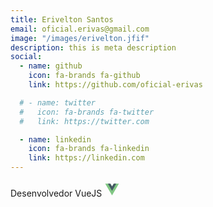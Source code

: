 ```yaml
---
title: Erivelton Santos
email: oficial.erivas@gmail.com
image: "/images/erivelton.jfif"
description: this is meta description
social:
  - name: github
    icon: fa-brands fa-github
    link: https://github.com/oficial-erivas

  # - name: twitter
  #   icon: fa-brands fa-twitter
  #   link: https://twitter.com

  - name: linkedin
    icon: fa-brands fa-linkedin
    link: https://linkedin.com
---
```


Desenvolvedor VueJS <svg style="display: inline-block" xmlns="http://www.w3.org/2000/svg" x="0px" y="0px" width="25" height="25" viewBox="0 0 48 48">
<polygon fill="#81c784" points="23.987,17 18.734,8 2.974,8 23.987,44 45,8 29.24,8"></polygon><polygon fill="#455a64" points="29.24,8 23.987,17 18.734,8 11.146,8 23.987,30 36.828,8"></polygon>
</svg>

